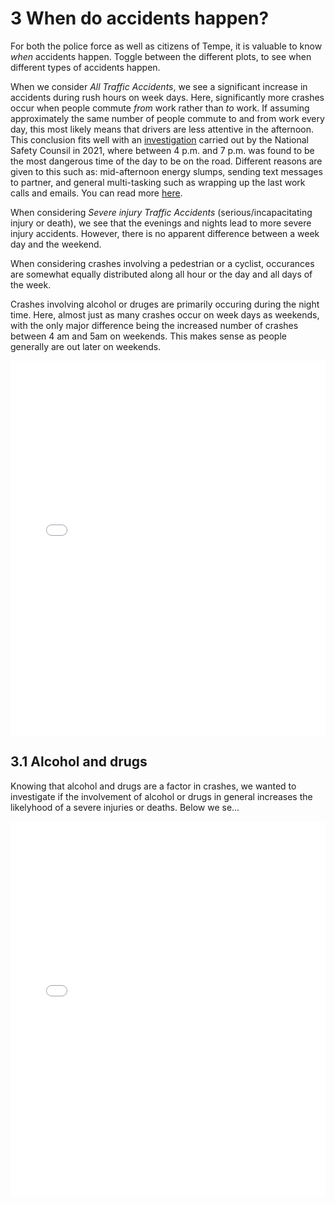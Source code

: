 # 3 When do accidents happen?

For both the police force as well as citizens of Tempe, it is valuable to know _when_ accidents happen. Toggle between the different plots, to see when different types of accidents happen.

When we consider _All Traffic Accidents_, we see a significant increase in accidents during rush hours on week days. Here, significantly more crashes occur when people commute _from_ work rather than _to_ work. If assuming approximately the same number of people commute to and from work every day, this most likely means that drivers are less attentive in the afternoon. This conclusion fits well with an [investigation](https://injuryfacts.nsc.org/motor-vehicle/overview/crashes-by-time-of-day-and-day-of-week/) carried out by the National Safety Counsil in 2021, where between 4 p.m. and 7 p.m. was found to be the most dangerous time of the day to be on the road. Different reasons are given to this such as: mid-afternoon energy slumps, sending text messages to partner, and general multi-tasking such as wrapping up the last work calls and emails. You can read more [here](https://www.fleschlawfirm.com/blog/your-afternoon-commute-is-more-dangerous-than-your-morning-drive/).

When considering _Severe injury Traffic Accidents_ (serious/incapacitating injury or death), we see that the evenings and nights lead to more severe injury accidents. However, there is no apparent difference between a week day and the weekend.

When considering crashes involving a pedestrian or a cyclist, occurances are somewhat equally distributed along all hour or the day and all days of the week.

Crashes involving alcohol or druges are primarily occuring during the night time. Here, almost just as many crashes occur on week days as weekends, with the only major difference being the increased number of crashes between 4 am and 5am on weekends. This makes sense as people generally are out later on weekends. 

<iframe src="contents/interactive-calendar-plot.html"
    sandbox="allow-same-origin allow-scripts"
    width="100%"
    height="600"
    scrolling="no"
    seamless="seamless"
    frameborder="0"
    style="max-width: 100%;">
</iframe>

## 3.1 Alcohol and drugs

Knowing that alcohol and drugs are a factor in crashes, we wanted to investigate if the involvement of alcohol or drugs in general increases the likelyhood of a severe injuries or deaths.
Below we se...

<iframe src="contents/correlation_plot_severe_vs_alco_new.html"
    sandbox="allow-same-origin allow-scripts"
    width="100%"
    height="600"
    scrolling="no"
    seamless="seamless"
    frameborder="0"
    style="max-width: 100%;">
</iframe>
